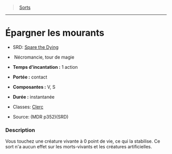 ﻿---
!SpellItem
Family: SpellHD
Level: tour de magie
Type: Nécromancie
CastingTime: 1 action
Range: contact
Components: V, S
Duration: instantanée
Classes: '[Clerc](hd_cleric.md)'
Id: spells_hd.md#Épargner-les-mourants
ParentLink: spells_hd.md#sorts
Name: Épargner les mourants
ParentName: Sorts
NameLevel: 1
AltName: '[Spare the Dying](srd_spells_spare_the_dying.md)'
Source: (MDR p352)(SRD)
Attributes:
  Name: Épargner les mourants
  Markdown: >+
    # <!--Name-->Épargner les mourants<!--/Name-->


    - SRD: <!--AltName-->[Spare the Dying](srd_spells_spare_the_dying.md)<!--/AltName-->


    -  <!--Type-->Nécromancie<!--/Type-->, <!--Level-->tour de magie<!--/Level-->


    - **Temps d'incantation :** <!--CastingTime-->1 action<!--/CastingTime-->


    - **Portée :** <!--Range-->contact<!--/Range-->


    - **Composantes :** <!--Components-->V, S<!--/Components-->


    - **Durée :** <!--Duration-->instantanée<!--/Duration-->


    - Classes: <!--Classes-->[Clerc](hd_cleric.md)<!--/Classes-->


    - Source: <!--Source-->(MDR p352)(SRD)<!--/Source-->


    ### Description


    Vous touchez une créature vivante à 0 point de vie, ce qui la stabilise. Ce sort n'a aucun effet sur les morts-vivants et les créatures artificielles.

  AltName: '[Spare the Dying](srd_spells_spare_the_dying.md)'
  Type: Nécromancie
  Level: tour de magie
  CastingTime: 1 action
  Range: contact
  Components: V, S
  Duration: instantanée
  Classes: '[Clerc](hd_cleric.md)'
  Source: (MDR p352)(SRD)
AttributesDictionary: >+
  Name: Épargner les mourants

  Markdown: >+

    # <!--Name-->Épargner les mourants<!--/Name-->





    - SRD: <!--AltName-->[Spare the Dying](srd_spells_spare_the_dying.md)<!--/AltName-->





    -  <!--Type-->Nécromancie<!--/Type-->, <!--Level-->tour de magie<!--/Level-->





    - **Temps d'incantation :** <!--CastingTime-->1 action<!--/CastingTime-->





    - **Portée :** <!--Range-->contact<!--/Range-->





    - **Composantes :** <!--Components-->V, S<!--/Components-->





    - **Durée :** <!--Duration-->instantanée<!--/Duration-->





    - Classes: <!--Classes-->[Clerc](hd_cleric.md)<!--/Classes-->





    - Source: <!--Source-->(MDR p352)(SRD)<!--/Source-->





    ### Description





    Vous touchez une créature vivante à 0 point de vie, ce qui la stabilise. Ce sort n'a aucun effet sur les morts-vivants et les créatures artificielles.



  AltName: '[Spare the Dying](srd_spells_spare_the_dying.md)'

  Type: Nécromancie

  Level: tour de magie

  CastingTime: 1 action

  Range: contact

  Components: V, S

  Duration: instantanée

  Classes: '[Clerc](hd_cleric.md)'

  Source: (MDR p352)(SRD)

---
> [Sorts](hd_spells.md)

---

# Épargner les mourants

- SRD: [Spare the Dying](srd_spells_spare_the_dying.md)

-  Nécromancie, tour de magie

- **Temps d'incantation :** 1 action

- **Portée :** contact

- **Composantes :** V, S

- **Durée :** instantanée

- Classes: [Clerc](hd_cleric.md)

- Source: (MDR p352)(SRD)

### Description

Vous touchez une créature vivante à 0 point de vie, ce qui la stabilise. Ce sort n'a aucun effet sur les morts-vivants et les créatures artificielles.

